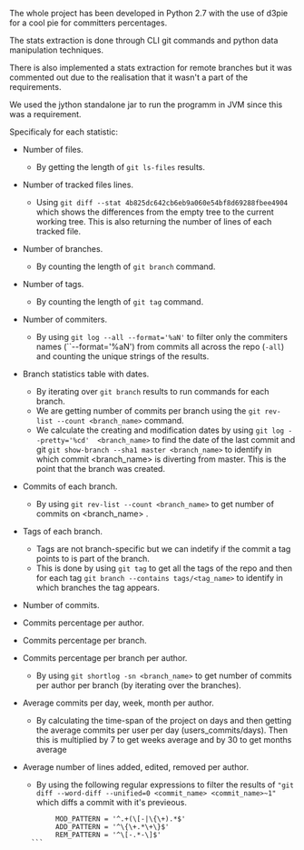 The whole project has been developed in Python 2.7 with the use of d3pie for a cool pie for committers percentages.

The stats extraction is done through CLI git commands and python data manipulation techniques.

There is also implemented a stats extraction for remote branches but it was commented out due
to the realisation that it wasn't a part of the requirements.

We used the jython standalone jar to run the programm in JVM since this was a requirement.

Specificaly for each statistic:

* Number of files.
    + By getting the length of `git ls-files` results.

* Number of tracked files lines.
    + Using `git diff --stat 4b825dc642cb6eb9a060e54bf8d69288fbee4904` which shows the differences from the empty tree to the current working tree. This is also
    returning the number of lines of each tracked file.

* Number of branches.
    + By counting the length of `git branch` command.

* Number of tags.
    + By counting the length of `git tag` command.

* Number of commiters.
    + By using `git log --all --format='%aN'` to filter only the commiters names (``--format='%aN') from commits all across the repo (`-all`)
    and counting the unique strings of the results.

* Branch statistics table with dates.
    + By iterating over `git branch` results to run commands for each branch.
    + We are getting number of commits per branch using the `git rev-list --count <branch_name>` command.
    + We calculate the creating and modification dates by using `git log --pretty='%cd'  <branch_name>` to find the date of the last commit
      and git `git show-branch --sha1 master <branch_name>` to identify in which commit <branch_name> is diverting from master. This is the point that the branch was created.

* Commits of each branch.
    + By using `git rev-list --count <branch_name>` to get number of commits on <branch_name> .

* Tags of each branch.
    * Tags are not branch-specific but we can indetify if the commit a tag points to is part of the branch.
    * This is done by using `git tag` to get all the tags of the repo and then for each tag `git branch --contains tags/<tag_name>` to identify in which branches the tag appears.

* Number of commits.

* Commits percentage per author.

* Commits percentage per branch.

* Commits percentage per branch per author.
    + By using `git shortlog -sn <branch_name>` to get number of commits per author per branch (by iterating over the branches).

* Average commits per day, week, month per author.
    + By calculating the time-span of the project on days and then getting the average commits per user per day (users_commits/days).
     Then this is multiplied by 7 to get weeks average and by 30 to get months average

* Average number of lines added, edited, removed  per author.
    + By using the following regular expressions to filter the results of `"git diff --word-diff --unified=0 <commit_name> <commit_name>~1"` which diffs a commit with it's previeous.
    ```
            MOD_PATTERN = '^.+(\[-|\{\+).*$'
            ADD_PATTERN = '^\{\+.*\+\}$'
            REM_PATTERN = '^\[-.*-\]$'
      ```